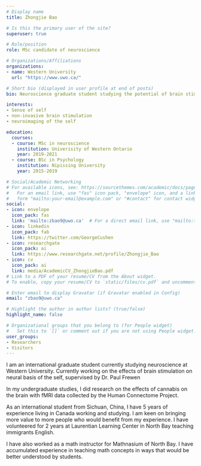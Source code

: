 ```yaml
---
# Display name
title: Zhongjie Bao

# Is this the primary user of the site?
superuser: true

# Role/position
role: MSc candidate of neuroscience

# Organizations/Affiliations
organizations:
- name: Western University
  url: "https://www.uwo.ca/"

# Short bio (displayed in user profile at end of posts)
bio: Neuroscience graduate student studying the potential of brain stimulation on our sense of the self. 

interests:
- Sense of self 
- non-invasive brain stimulation
- neuroimaging of the self

education:
  courses:
  - course: MSc in neuroscience
    institution: Univerisity of Western Ontario
    year: 2019-2021
  - course: BSc in Psychology
    institution: Nipissing University
    year: 2015-2019

# Social/Academic Networking
# For available icons, see: https://sourcethemes.com/academic/docs/page-builder/#icons
#   For an email link, use "fas" icon pack, "envelope" icon, and a link in the
#   form "mailto:your-email@example.com" or "#contact" for contact widget.
social:
- icon: envelope
  icon_pack: fas
  link: 'mailto:zbao9@uwo.ca'  # For a direct email link, use "mailto:test@example.org".
- icon: linkedin
  icon_pack: fab
  link: https://twitter.com/GeorgeCushen
- icon: researchgate
  icon_pack: ai
  link: https://www.researchgate.net/profile/Zhongjie_Bao
- icon: cv
  icon_pack: ai
  link: media/AcademicCV_ZhongjieBao.pdf
# Link to a PDF of your resume/CV from the About widget.
# To enable, copy your resume/CV to `static/files/cv.pdf` and uncomment the lines below.

# Enter email to display Gravatar (if Gravatar enabled in Config)
email: "zbao9@uwo.ca"

# Highlight the author in author lists? (true/false)
highlight_name: false

# Organizational groups that you belong to (for People widget)
#   Set this to `[]` or comment out if you are not using People widget.
user_groups:
- Researchers
- Visitors
---
```


I am an international graduate student currently studying neuroscience at Western University. Currently working on the effects of brain stimulation on neural basis of the self, supervised by Dr. Paul Frewen

In my undergraduate studies, I did research on the effects of cannabis on the brain with fMRI data collected by the Human Connectome Project.

As an international student from Sichuan, China, I have 5 years of experience living in Canada working and studying. I am keen on bringing more value to more people who would benefit from my experience. I have volunteered for 2 years at Laurentian Learning Center in North Bay teaching immigrants English.

I have also worked as a math instructor for Mathnasium of North Bay. I have accumulated experience in teaching math concepts in ways that would be better understood by students.
